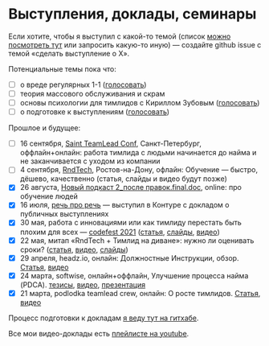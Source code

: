 # Выступления, доклады, семинары

Eсли хотите, чтобы я выступил с какой-то темой (список [можно посмотреть тут](topics.md) или запросить какую-то иную) — создайте github issue с темой «сделать выступление о Х».

Потенциальные темы пока что:
- [ ] о вреде регулярных 1-1 ([голосовать](https://github.com/sharovatov/teamlead/issues/8))
- [ ] теория массового обслуживания и скрам
- [ ] основы психологии для тимлидов с Кириллом Зубовым ([голосовать](https://github.com/sharovatov/teamlead/issues/9))
- [ ] о подготовке к выступлениям ([голосовать](https://github.com/sharovatov/teamlead/issues/10))

Прошлое и будущее:
- [ ] 16 сентября, [Saint TeamLead Conf](https://teamleadconf.ru/spb/2021/abstracts/7658tlconf.info), Санкт-Петербург, оффлайн+онлайн: работа тимлида с людьми начинается до найма и не заканчивается с уходом из компании
- [ ] 4 сентября, [RndTech](https://rndtech.pro/tpost/x589kgyzh1-obuchenie-bistro-dyoshevo-kachestvenno), Ростов-на-Дону, офлайн: Обучение — быстро, дёшево, качественно (статья, слайды и видео будут позже)
- [x] 26 августа, [Новый подкаст 2_после правок.final.doc](https://newpodcast2.live/podcast/vitalik-sharovatov-and-education/), online: про обучение людей
- [x] 16 июля, [речь про речь](https://www.youtube.com/watch?v=0DwEsMgMbj0&list=PLFtS8Ah0wZvWS37oveJ0-D5K6V7GWUpqY) — выступил в Контуре с докладом о публичных выступлениях
- [x] 30 мая, работа с инновациями или как тимлиду перестать быть плохим для всех — [codefest 2021](https://11.codefest.ru/lecture/1777) ([статья](talks/innovations.md), [слайды](talks/innovations.key), [видео](https://youtu.be/FHu6lyngi1g?list=PLFtS8Ah0wZvWS37oveJ0-D5K6V7GWUpqY))
- [x] 22 мая, митап «RndTech + Тимлид на диване»: нужно ли оценивать сроки? ([статья](talks/estimation_and_tracking.md), [видео](https://www.youtube.com/watch?v=quzrjdXKz2s), [слайды](talks/estimations.key))
- [x] 29 апреля, headz.io, онлайн: Должностные Инструкции, обзор. [Статья](talks/kdp.md), [видео]()
- [x] 24 марта, softwise, онлайн+оффлайн, Улучшение процесса найма (PDCA). [тезисы](talks/softwise-2021-03-24.md), [видео](https://www.youtube.com/watch?v=CuBmbnGeC6M), [презентация](talks/hiring-bulk-vs-iterations.key)
- [x] 21 марта, podlodka teamlead crew, онлайн: О росте тимлидов. [Статья](podlodka-2021-03-20.md), [видео](https://www.youtube.com/watch?v=-ZXhMJ4M9xI)

Процесс подготовки к докладам [я веду тут на гитхабе](talks/README.md).

Все мои видео-доклады есть [плейлисте на youtube](https://www.youtube.com/watch?v=-ZXhMJ4M9xI&list=PLFtS8Ah0wZvWS37oveJ0-D5K6V7GWUpqY).

